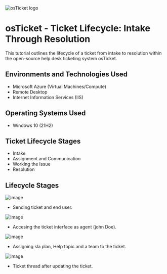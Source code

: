 <img src="https://i.imgur.com/Clzj7Xs.png" alt="osTicket logo"/>
</p>

<h1>osTicket - Ticket Lifecycle: Intake Through Resolution</h1>
This tutorial outlines the lifecycle of a ticket from intake to resolution within the open-source help desk ticketing system osTicket.<br />


<h2>Environments and Technologies Used</h2>

- Microsoft Azure (Virtual Machines/Compute)
- Remote Desktop
- Internet Information Services (IIS)

<h2>Operating Systems Used </h2>

- Windows 10</b> (21H2)

<h2>Ticket Lifecycle Stages</h2>

- Intake
- Assignment and Communication
- Working the Issue
- Resolution

<h2>Lifecycle Stages</h2>

![image](https://github.com/user-attachments/assets/e3eaf097-3875-4ca7-bd17-8def4bd4513a)

- Sending ticket and end user.

![image](https://github.com/user-attachments/assets/3e29a6ed-ad12-4a6c-8bbe-86d1143c6c93)

- Accesing the ticket interface as agent (john Doe).

![image](https://github.com/user-attachments/assets/f94ba020-1553-41ef-a708-66f6f16eae99)

- Assigning sla plan, Help topic and a team to the ticket.

![image](https://github.com/user-attachments/assets/4718a0a1-a796-4c90-8dd9-6502a1055aca)

- Ticket thread after updating the ticket.
